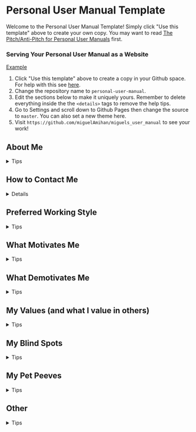 # Personal User Manual Template

Welcome to the Personal User Manual Template! Simply click "Use this template" above to create your own copy. You may want to read [The Pitch/Anti-Pitch for Personal User Manuals](https://medium.com/@caminmccluskey/personal-user-manuals-the-good-the-bad-and-the-template-7b80db5044ea) first.

### Serving Your Personal User Manual as a Website

[Example](https://camin-mccluskey.github.io/Personal-User-Manual)

1. Click "Use this template" above to create a copy in your Github space. For help with this see [here](https://docs.github.com/en/github/creating-cloning-and-archiving-repositories/creating-a-repository-from-a-template).
2. Change the repository name to `personal-user-manual`.
3. Edit the sections below to make it uniquely yours. Remember to delete everything inside the the `<details>` tags to remove the help tips.
4. Go to Settings and scroll down to Github Pages then change the source to `master`. You can also set a new theme here.
5. Visit `https://github.com/miguelAmihan/miguels_user_manual` to see your work!

## About Me


<details>
    <summary>Tips</summary>
Optional Section: You may want to fill out this as a section to help introduce yourself to new joiners or to people from outside your team. Feel free to keep it light and don't worry about going into much detail about yourself in a professional sense, as that can be covered by later sections. Some suggested points might be where you grew up, what your hobbies are or a fun fact about yourself.
</details>

## How to Contact Me


<details>
    I really thrive comunicating in person/video but for quick questions/info Slack is better.


    <summary>Tips</summary>
Essential Section: You might want to think about some caveats here. Perhaps Slack is fine for a quick question but for longer communication you'd prefer to speak in person.
</details>

## Preferred Working Style


<details>
    <summary>Tips</summary>
Recommended Section: This section is pretty open to interpretation. You might want to think about practical details like what time of day you focus best, or whether you have external commitments at specific times. Equally you can include more abstract details like whether you find certain kinds of collaboration helpful to get your work done (pairing or shadowing work for example).
</details>

## What Motivates Me


<details>
    <summary>Tips</summary>
Recommended Section: Think about what gives you energy in work. What, about the work that you do, motivates you to push yourself? This doesn't need to be inspirational, it can be as simple as you enjoying seeing the results. The purpose of this section is to help your line manager and squad members to gain a picture of the work each person finds meaningful and interesting.
</details>

## What Demotivates Me


<details>
    <summary>Tips</summary>
Recommended Section: The flip side of the above. Everyone has parts of their work they find less interesting, and they won't be the same for everyone. You never know, a task you find impossibly tedious might be something someone else really enjoys - if so, you've discovered a win-win!
</details>

## My Values (and what I value in others)


<details>
    <summary>Tips</summary>
Recommended Section: Accepting that we all treat each other with empathy, care and respect as a baseline. What values do you hold in the highest regard? What traits make you admire a person?
</details>

## My Blind Spots


<details>
    <summary>Tips</summary>
Recommended Section: Everyone needs help sometimes. This is a good section to list the things you know you need help with or actively want feedback on. One caveat is that listing something here doesn't automatically excuse it! If you know you need to work on a particular area then please make sure you are doing so, soliciting feedback to measure your progress.
</details>

## My Pet Peeves


<details>
    <summary>Tips</summary>
Optional Section: It might be tempting to use this section to vent, that's absolutely fine but the more constructive the better. If there are simple things people can reasonably avoid doing, then list them here. Bear in mind that you will also need to also read your squad members' pet peeves section, it's a 2 way street.
</details>

## Other


<details>
    <summary>Tips</summary>
Optional Section: There are some sections that are deliberately omitted from this template, but which arguably should be here - depending on your role, how comfortable you are sharing with your team etc. You may want to include these or use them as inspiration for your own.

- "How I like my 1:1s" - This might be more relevant for managers to set expectations of their direct reports. Although direct reports certainly should have a say in how their 1:1s are structured
- "Quirks" - While this is a fun one, there is a temptation to hide behaviour here that probably should be worked on instead. Additionally, behaviour is complex, situation dependent and evolving. Stating you have a particular quirk makes it immutable and sets the expectation that you will always act like this. That said please feel free to include a section like this as it's a good icebreaker, and adds a personal touch. Just be aware that you might be unaware of some of your own "quirky" behaviour.
- "How to interpret my calendar" - If you're someone with wall to wall meetings every day it might be difficult for colleagues to find a good time to speak with you. If this is the case, then this section might be helpful to outline when you typically could make time for them.
- "What you can expect from me" - Another one that might be useful for line managers, career coaches and mentors more than ICs. You may want to use this to set expectations around how often you'll be scheduling catchups, how you share feedback and what sort of support you can offer.
</details>
